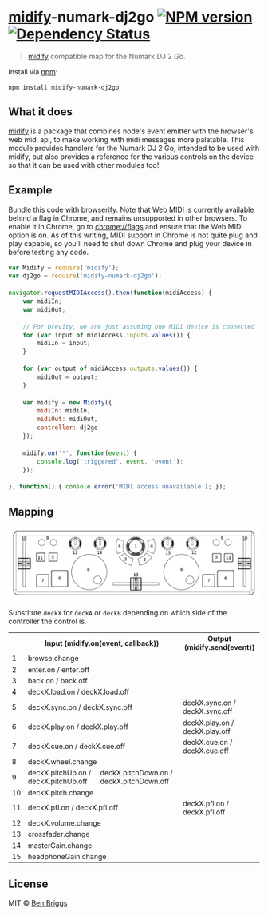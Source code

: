# [midify]-numark-dj2go [![NPM version](https://badge.fury.io/js/midify-numark-dj2go.svg)](http://badge.fury.io/js/midify-numark-dj2go) [![Dependency Status](https://gemnasium.com/ben-eb/midify-numark-dj2go.svg)](https://gemnasium.com/ben-eb/midify-numark-dj2go)

> [midify] compatible map for the Numark DJ 2 Go.

Install via [npm](https://npmjs.org/package/midify-numark-dj2go):

```
npm install midify-numark-dj2go
```

## What it does

[midify] is a package that combines node's event emitter with the browser's web midi api, to make working with midi messages more palatable. This module provides handlers for the Numark DJ 2 Go, intended to be used with midify, but also provides a reference for the various controls on the device so that it can be used with other modules too!

## Example

Bundle this code with [browserify](https://github.com/substack/node-browserify). Note that Web MIDI is currently available behind a flag in Chrome, and remains unsupported in other browsers. To enable it in Chrome, go to [chrome://flags](chrome://flags) and ensure that the Web MIDI option is on. As of this writing, MIDI support in Chrome is not quite plug and play capable, so you'll need to shut down Chrome and plug your device in before testing any code.

```js
var Midify = require('midify');
var dj2go = require('midify-numark-dj2go');

navigator.requestMIDIAccess().then(function(midiAccess) {
    var midiIn;
    var midiOut;

    // For brevity, we are just assuming one MIDI device is connected
    for (var input of midiAccess.inputs.values()) {
        midiIn = input;
    }

    for (var output of midiAccess.outputs.values()) {
        midiOut = output;
    }

    var midify = new Midify({
        midiIn: midiIn,
        midiOut: midiOut,
        controller: dj2go
    });

    midify.on('*', function(event) {
        console.log('triggered', event, 'event');
    });

}, function() { console.error('MIDI access unavailable'); });
```

## Mapping

![dj2go](dj2go.png)

Substitute `deckX` for `deckA` or `deckB` depending on which side of the controller the control is.

<table>
    <tr>
        <th></th>
        <th colspan="2">Input (midify.on(event, callback))</th>
        <th>Output (midify.send(event))</th>
    </tr>
    <tr>
        <td>1</td>
        <td colspan="2">browse.change</td>
        <td></td>
    </tr>
    <tr>
        <td>2</td>
        <td colspan="2">enter.on / enter.off</td>
        <td></td>
    </tr>
    <tr>
        <td>3</td>
        <td colspan="2">back.on / back.off</td>
        <td></td>
    </tr>
    <tr>
        <td>4</td>
        <td colspan="2">deckX.load.on / deckX.load.off</td>
        <td></td>
    </tr>
    <tr>
        <td>5</td>
        <td colspan="2">deckX.sync.on / deckX.sync.off</td>
        <td>deckX.sync.on / deckX.sync.off</td>
    </tr>
    <tr>
        <td>6</td>
        <td colspan="2">deckX.play.on / deckX.play.off</td>
        <td>deckX.play.on / deckX.play.off</td>
    </tr>
    <tr>
        <td>7</td>
        <td colspan="2">deckX.cue.on / deckX.cue.off</td>
        <td>deckX.cue.on / deckX.cue.off</td>
    </tr>
    <tr>
        <td>8</td>
        <td colspan="2">deckX.wheel.change</td>
        <td></td>
    </tr>
    <tr>
        <td>9</td>
        <td>deckX.pitchUp.on / deckX.pitchUp.off</td>
        <td>deckX.pitchDown.on / deckX.pitchDown.off</td>
        <td></td>
    </tr>
    <tr>
        <td>10</td>
        <td colspan="2">deckX.pitch.change</td>
        <td></td>
    </tr>
    <tr>
        <td>11</td>
        <td colspan="2">deckX.pfl.on / deckX.pfl.off</td>
        <td>deckX.pfl.on / deckX.pfl.off</td>
    </tr>
    <tr>
        <td>12</td>
        <td colspan="2">deckX.volume.change</td>
        <td></td>
    </tr>
    <tr>
        <td>13</td>
        <td colspan="2">crossfader.change</td>
        <td></td>
    </tr>
    <tr>
        <td>14</td>
        <td colspan="2">masterGain.change</td>
        <td></td>
    </tr>
    <tr>
        <td>15</td>
        <td colspan="2">headphoneGain.change</td>
        <td></td>
    </tr>
</table>

## License

MIT © [Ben Briggs](http://beneb.info)

[midify]: https://github.com/ben-eb/midify
